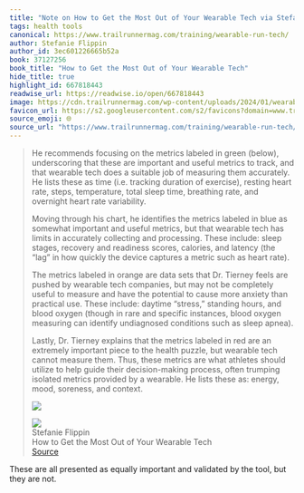 ```yaml
---
title: "Note on How to Get the Most Out of Your Wearable Tech via Stefanie Flippin"
tags: health tools
canonical: https://www.trailrunnermag.com/training/wearable-run-tech/
author: Stefanie Flippin
author_id: 3ec601226665b52a
book: 37127256
book_title: "How to Get the Most Out of Your Wearable Tech"
hide_title: true
highlight_id: 667818443
readwise_url: https://readwise.io/open/667818443
image: https://cdn.trailrunnermag.com/wp-content/uploads/2024/01/wearable-tech-20-h-1024x576.jpg?width=1200
favicon_url: https://s2.googleusercontent.com/s2/favicons?domain=www.trailrunnermag.com
source_emoji: 🌐
source_url: "https://www.trailrunnermag.com/training/wearable-run-tech/#:~:text=He%20recommends%20focusing,%28https%3A%2F%2Fcdn.trailrunnermag.com%2Fwp-content%2Fuploads%2F2024%2F01%2Fmetricsofvalue.jpg%3Fwidth%3D500%29"
---
```


> He recommends focusing on the metrics labeled in green (below), underscoring that these are important and useful metrics to track, and that wearable tech does a suitable job of measuring them accurately. He lists these as time (i.e. tracking duration of exercise), resting heart rate, steps, temperature, total sleep time, breathing rate, and overnight heart rate variability.
> 
> Moving through his chart, he identifies the metrics labeled in blue as somewhat important and useful metrics, but that wearable tech has limits in accurately collecting and processing. These include: sleep stages, recovery and readiness scores, calories, and latency (the “lag” in how quickly the device captures a metric such as heart rate).
> 
> The metrics labeled in orange are data sets that Dr. Tierney feels are pushed by wearable tech companies, but may not be completely useful to measure and have the potential to cause more anxiety than practical use. These include: daytime “stress,” standing hours, and blood oxygen (though in rare and specific instances, blood oxygen measuring can identify undiagnosed conditions such as sleep apnea).
> 
> Lastly, Dr. Tierney explains that the metrics labeled in red are an extremely important piece to the health puzzle, but wearable tech cannot measure them. Thus, these metrics are what athletes should utilize to help guide their decision-making process, often trumping isolated metrics provided by a wearable. He lists these as: energy, mood, soreness, and context.
> 
> ![](https://cdn.trailrunnermag.com/wp-content/uploads/2024/01/metricsofvalue.jpg?width=500)
> <div class="quoteback-footer"><div class="quoteback-avatar"><img class="mini-favicon" src="https://s2.googleusercontent.com/s2/favicons?domain=www.trailrunnermag.com"></div><div class="quoteback-metadata"><div class="metadata-inner"><span style="display:none">FROM:</span><div aria-label="Stefanie Flippin" class="quoteback-author"> Stefanie Flippin</div><div aria-label="How to Get the Most Out of Your Wearable Tech" class="quoteback-title"> How to Get the Most Out of Your Wearable Tech</div></div></div><div class="quoteback-backlink"><a target="_blank" aria-label="go to the full text of this quotation" rel="noopener" href="https://www.trailrunnermag.com/training/wearable-run-tech/#:~:text=He%20recommends%20focusing,%28https%3A%2F%2Fcdn.trailrunnermag.com%2Fwp-content%2Fuploads%2F2024%2F01%2Fmetricsofvalue.jpg%3Fwidth%3D500%29" class="quoteback-arrow"> Source</a></div></div>

These are all presented as equally important and validated by the tool, but they are not.